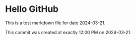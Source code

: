 # Hello GitHub
This is a test markdown file for date 2024-03-21.

This commit was created at exactly 12:00 PM on 2024-03-21.
